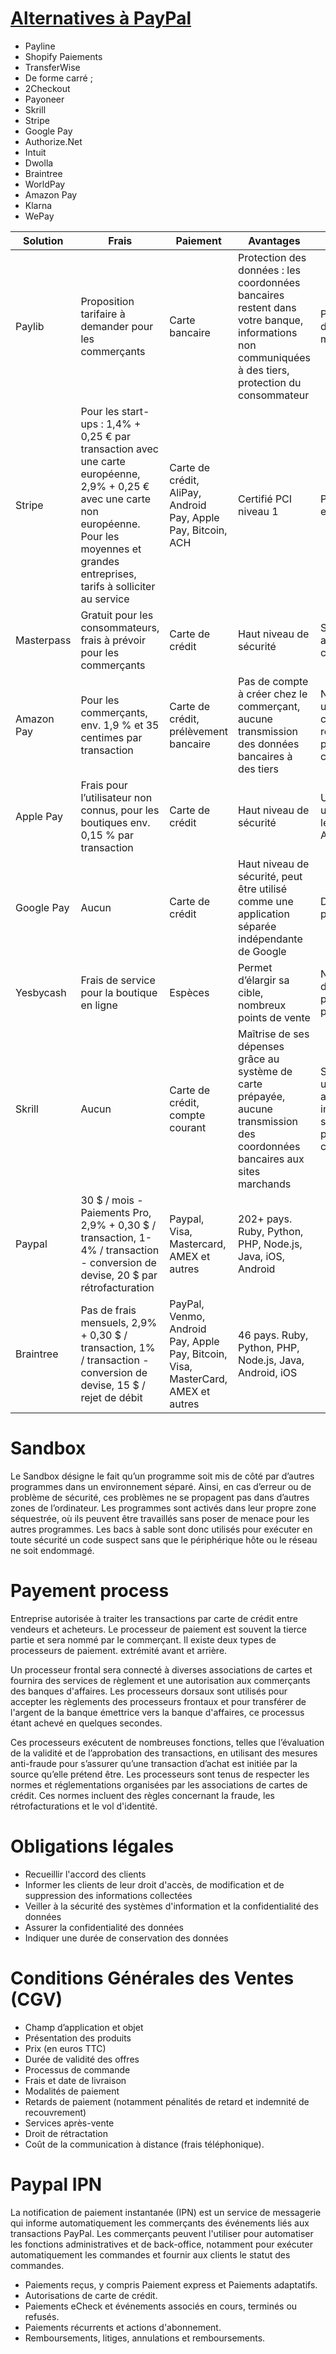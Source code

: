 # [Alternatives à PayPal](https://ecommerce-platforms.com/fr/articles/paypal-alternatives)
* Payline
* Shopify Paiements
* TransferWise
* De forme carré ;
* 2Checkout
* Payoneer
* Skrill
* Stripe
* Google Pay
* Authorize.Net
* Intuit
* Dwolla
* Braintree
* WorldPay
* Amazon Pay
* Klarna
* WePay

Solution |	Frais |	Paiement |	Avantages	 | Inconvénients
------------ | ------------- | ------------- | ------------- | -------------
Paylib | Proposition tarifaire à demander pour les commerçants |	Carte bancaire |	Protection des données : les coordonnées bancaires restent dans votre banque, informations non communiquées à des tiers, protection du consommateur |	Proposé par peu de sites marchands
Stripe |	Pour les start-ups : 1,4% + 0,25 € par transaction avec une carte européenne, 2,9% + 0,25 € avec une carte non européenne. Pour les moyennes et grandes entreprises, tarifs à solliciter au service |	Carte de crédit, AliPay, Android Pay, Apple Pay, Bitcoin, ACH |	Certifié PCI niveau 1 |	Partie de Stripe en anglais
Masterpass |	Gratuit pour les consommateurs, frais à prévoir pour les commerçants |	Carte de crédit |	Haut niveau de sécurité |	Seulement accessible avec carte de crédit
Amazon Pay |	Pour les commerçants, env. 1,9 % et 35 centimes par transaction |	Carte de crédit, prélèvement bancaire |	Pas de compte à créer chez le commerçant, aucune transmission des données bancaires à des tiers |	Ne peut être utilisé qu’avec un compte Amazon, réserves sur la protection des consommateurs
Apple Pay |	Frais pour l’utilisateur non connus, pour les boutiques env. 0,15 % par transaction |	Carte de crédit |	Haut niveau de sécurité |	Uniquement utilisable avec les produits Apple
Google Pay |	Aucun |	Carte de crédit |	Haut niveau de sécurité, peut être utilisé comme une application séparée indépendante de Google |	Déploiement prévu fin 2018
Yesbycash |	Frais de service pour la boutique en ligne |	Espèces |	Permet d’élargir sa cible, nombreux points de vente |	Nécessité de se déplacer à un point de paiement
Skrill |	Aucun |	Carte de crédit, compte courant |	 Maîtrise de ses dépenses grâce au système de carte prépayée, aucune transmission des coordonnées bancaires aux sites marchands |	Service peu utilisé, annulation impossible, frais supplémentaires pour les services complémentaires
Paypal |	30 $ / mois - Paiements Pro, 2,9% + 0,30 $ / transaction, 1-4% / transaction - conversion de devise, 20 $ par rétrofacturation |	Paypal, Visa, Mastercard, AMEX et autres |	202+ pays. Ruby, Python, PHP, Node.js, Java, iOS, Android |
Braintree |	Pas de frais mensuels, 2,9% + 0,30 $ / transaction, 1% / transaction - conversion de devise, 15 $ / rejet de débit |	PayPal, Venmo, Android Pay, Apple Pay, Bitcoin, Visa, MasterCard, AMEX et autres |	46 pays. Ruby, Python, PHP, Node.js, Java, Android, iOS |	 

# Sandbox
Le Sandbox désigne le fait qu’un programme soit mis de côté par d’autres programmes dans un environnement séparé. Ainsi, en cas d’erreur ou de problème de sécurité, ces problèmes ne se propagent pas dans d’autres zones de l’ordinateur. Les programmes sont activés dans leur propre zone séquestrée, où ils peuvent être travaillés sans poser de menace pour les autres programmes. Les bacs à sable sont donc utilisés pour exécuter en toute sécurité un code suspect sans que le périphérique hôte ou le réseau ne soit endommagé.

# Payement process
Entreprise autorisée à traiter les transactions par carte de crédit entre vendeurs et acheteurs. Le processeur de paiement est souvent la tierce partie et sera nommé par le commerçant. Il existe deux types de processeurs de paiement. extrémité avant et arrière.

Un processeur frontal sera connecté à diverses associations de cartes et fournira des services de règlement et une autorisation aux commerçants des banques d'affaires. Les processeurs dorsaux sont utilisés pour accepter les règlements des processeurs frontaux et pour transférer de l'argent de la banque émettrice vers la banque d'affaires, ce processus étant achevé en quelques secondes.

Ces processeurs exécutent de nombreuses fonctions, telles que l’évaluation de la validité et de l’approbation des transactions, en utilisant des mesures anti-fraude pour s’assurer qu’une transaction d’achat est initiée par la source qu’elle prétend être. Les processeurs sont tenus de respecter les normes et réglementations organisées par les associations de cartes de crédit. Ces normes incluent des règles concernant la fraude, les rétrofacturations et le vol d'identité.

# Obligations légales
* Recueillir l'accord des clients
* Informer les clients de leur droit d'accès, de modification et de suppression des informations collectées
* Veiller à la sécurité des systèmes d'information et la confidentialité des données
* Assurer la confidentialité des données
* Indiquer une durée de conservation des données

# Conditions Générales des Ventes (CGV)
* Champ d’application et objet
* Présentation des produits
* Prix (en euros TTC) 
* Durée de validité des offres
* Processus de commande
* Frais et date de livraison 
* Modalités de paiement 
* Retards de paiement (notamment pénalités de retard et indemnité de recouvrement)
* Services après-vente 
* Droit de rétractation 
* Coût de la communication à distance (frais téléphonique).

# Paypal IPN
La notification de paiement instantanée (IPN) est un service de messagerie qui informe automatiquement les commerçants des événements liés aux transactions PayPal. Les commerçants peuvent l'utiliser pour automatiser les fonctions administratives et de back-office, notamment pour exécuter automatiquement les commandes et fournir aux clients le statut des commandes.
* Paiements reçus, y compris Paiement express et Paiements adaptatifs.
* Autorisations de carte de crédit.
* Paiements eCheck et événements associés en cours, terminés ou refusés.
* Paiements récurrents et actions d'abonnement.
* Remboursements, litiges, annulations et remboursements.
